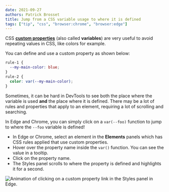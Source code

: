 ```yaml
---
date: 2021-09-27
authors: Patrick Brosset
title: Jump from a CSS variable usage to where it is defined
tags: ["tip", "css", "browser:chrome", "browser:edge"]
---
```

CSS **[custom properties](https://developer.mozilla.org/en-US/docs/Web/CSS/Using_CSS_custom_properties)** (also called **variables**) are very useful to avoid repeating values in CSS, like colors for example.

You can define and use a custom property as shown below:

```css
rule-1 {
  --my-main-color: blue;
}
rule-2 {
  color: var(--my-main-color);
}
```

Sometimes, it can be hard in DevTools to see both the place where the variable is used **and** the place where it is defined. There may be a lot of rules and properties that apply to an element, requiring a lot of scrolling and searching.

In Edge and Chrome, you can simply click on a `var(--foo)` function to jump to where the `--foo` variable is defined!

* In Edge or Chrome, select an element in the **Elements** panels which has CSS rules applied that use custom properties.
* Hover over the property name inside the `var()` function. You can see the value in a tooltip.
* Click on the property name.
* The Styles panel scrolls to where the property is defined and highlights it for a second.

![Animation of clicking on a custom property link in the Styles panel in Edge.](../../assets/img/jump-to-css-variable.gif)
